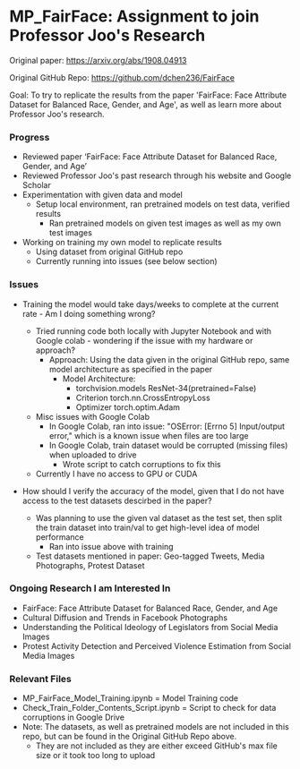 # MP_FairFace: Assignment to join Professor Joo's Research

Original paper: https://arxiv.org/abs/1908.04913

Original GitHub Repo: https://github.com/dchen236/FairFace 

Goal: To try to replicate the results from the paper 'FairFace: Face Attribute Dataset for Balanced Race, Gender, and Age', as well as learn more about Professor Joo's research.

### Progress

- Reviewed paper ‘FairFace: Face Attribute Dataset for Balanced Race, Gender, and Age’
- Reviewed Professor Joo's past research through his website and Google Scholar
- Experimentation with given data and model
	- Setup local environment, ran pretrained models on test data, verified results
	 	- Ran pretrained models on given test images as well as my own test images
- Working on training my own model to replicate results 
	- Using dataset from original GitHub repo
	- Currently running into issues (see below section)


### Issues

- Training the model would take days/weeks to complete at the current rate - Am I doing something wrong?
	- Tried running code both locally with Jupyter Notebook and with Google colab - wondering if the issue with my hardware or approach?
		- Approach: Using the data given in the original GitHub repo, same model architecture as specified in the paper
			- Model Architecture:
				- torchvision.models ResNet-34(pretrained=False)
				- Criterion torch.nn.CrossEntropyLoss
				- Optimizer torch.optim.Adam
	- Misc issues with Google Colab
		- In Google Colab, ran into issue: "OSError: [Errno 5] Input/output error," which is a known issue when files are too large
		- In Google Colab, train dataset would be corrupted (missing files) when uploaded to drive
			- Wrote script to catch corruptions to fix this
	- Currently I have no access to GPU or CUDA

- How should I verify the accuracy of the model, given that I do not have access to the test datasets descirbed in the paper?
	- Was planning to use the given val dataset as the test set, then split the train dataset into train/val to get high-level idea of model performance
		- Ran into issue above with training
	- Test datasets mentioned in paper: Geo-tagged Tweets, Media Photographs, Protest Dataset


### Ongoing Research I am Interested In

- FairFace: Face Attribute Dataset for Balanced Race, Gender, and Age
- Cultural Diffusion and Trends in Facebook Photographs
- Understanding the Political Ideology of Legislators from Social Media Images
- Protest Activity Detection and Perceived Violence Estimation from Social Media Images


### Relevant Files

- MP_FairFace_Model_Training.ipynb = Model Training code
- Check_Train_Folder_Contents_Script.ipynb = Script to check for data corruptions in Google Drive
- Note: The datasets, as well as pretrained models are not included in this repo, but can be found in the Original GitHub Repo above. 
	- They are not included as they are either exceed GitHub's max file size or it took too long to upload

